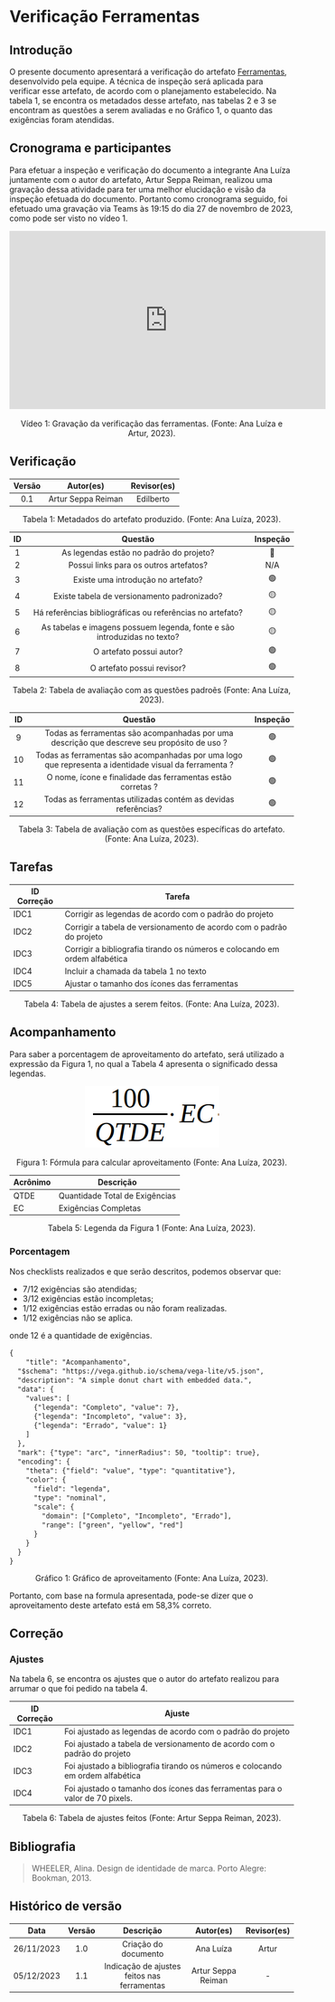 # Verificação Ferramentas

## Introdução

O presente documento apresentará a verificação do artefato [Ferramentas](https://requisitos-de-software.github.io/2023.2-LibreOffice/planejamento/ferramentas/), desenvolvido pela equipe. A técnica de inspeção será aplicada para verificar esse artefato, de acordo com o planejamento estabelecido. Na tabela 1, se encontra os metadados desse artefato, nas tabelas 2 e 3 se encontram as questões a serem avaliadas e no Gráfico 1, o quanto das exigências foram atendidas.

## Cronograma e participantes

Para efetuar a inspeção e verificação do documento a integrante Ana Luíza juntamente com o autor do artefato, Artur Seppa Reiman, realizou uma gravação dessa atividade para ter uma melhor elucidação e visão da inspeção efetuada do documento. Portanto como cronograma seguido, foi efetuado uma gravação via Teams às 19:15 do dia 27 de novembro de 2023, como pode ser visto no vídeo 1.

<center>

<iframe width="560" height="315" src="https://www.youtube.com/embed/mNNOT7cJ4pA?si=z1AO50z9ifuTUl64" title="YouTube video player" frameborder="0" allow="accelerometer; autoplay; clipboard-write; encrypted-media; gyroscope; picture-in-picture; web-share" allowfullscreen></iframe>

<div style="text-align: center">
<p> Vídeo 1: Gravação da verificação das ferramentas. (Fonte: Ana Luíza e Artur, 2023). </p>
</div>

</center>

## Verificação

<center>

| Versão |  Autor(es) | Revisor(es) | 
| :----: | :--------: | :---------: |
| 0.1   | Artur Seppa Reiman | Edilberto |

<div style="text-align: center">
<p> Tabela 1: Metadados do artefato produzido. (Fonte: Ana Luíza, 2023). </p>
</div>

</center>

<center>

| ID |                                 Questão                                 | Inspeção |
| :-: | :--------------------------------------------------------------------: | :------: |
| 1 |                 As legendas estão no padrão do projeto?                  |    🔴    |
| 2 |                  Possui links para os outros artefatos?                  |    N/A   |
| 3 |                   Existe uma introdução no artefato?                     |    🟢    |
| 4 |                Existe tabela de versionamento padronizado?               |    🟡    |
| 5 |      Há referências bibliográficas ou referências no artefato?           |    🟡    |
| 6 | As tabelas e imagens possuem legenda, fonte e são introduzidas no texto? |    🟡    |
| 7 |                         O artefato possui autor?                         |    🟢    |
| 8 |                        O artefato possui revisor?                        |    🟢    |

<div style="text-align: center">
<p> Tabela 2: Tabela de avaliação com as questões padroẽs (Fonte: Ana Luíza, 2023). </p>
</div>

</center>

<center>

|  ID   |                                      Questão                              | Inspeção |
| :---: | :-----------------------------------------------------------------------: | :------: |
|   9   | Todas as ferramentas são acompanhadas por uma descrição que descreve seu propósito de uso ? |  🟢 |
|   10   | Todas as ferramentas são acompanhadas por uma logo que representa a identidade visual da ferramenta ? |    🟢     |
|   11   |            O nome, ícone e finalidade das ferramentas estão corretas ?      |    🟢     |
|   12   |      Todas as ferramentas utilizadas contém as devidas referências?       |    🟢     |

</center>

<div style="text-align: center">
<p> Tabela 3: Tabela de avaliação com as questões específicas do artefato. (Fonte: Ana Luíza, 2023). </p>
</div>

## Tarefas

<center>

| ID Correção | Tarefa         |
| ------------- | -------------- |
| IDC1          | Corrigir as legendas de acordo com o padrão do projeto  |
| IDC2          | Corrigir a tabela de versionamento de acordo com o padrão do projeto  |
| IDC3          | Corrigir a bibliografia tirando os números e colocando em ordem alfabética |
| IDC4          | Incluir a chamada da tabela 1 no texto |
| IDC5          | Ajustar o tamanho dos ícones das ferramentas |

</center>
<div style="text-align: center">
<p> Tabela 4: Tabela de ajustes a serem feitos. (Fonte: Ana Luíza, 2023). </p>
</div>

## Acompanhamento

Para saber a porcentagem de aproveitamento do artefato, será utilizado a expressão da Figura 1, no qual a Tabela 4 apresenta o significado dessa legendas.

<div style="text-align: center">
<img src="../../../../images/formulaCalculoAproveitamento.png"  alt="legenda da fórmula da figura 1"/>

<p> Figura 1: Fórmula para calcular aproveitamento (Fonte: Ana Luíza, 2023). </p>
</div>

<center>

| Acrônimo  | Descrição                      |
| --------- | ------------------------------ |
| QTDE      | Quantidade Total de Exigências |
| EC        | Exigências Completas           |

<div style="text-align: center">
<p> Tabela 5: Legenda da Figura 1 (Fonte: Ana Luíza, 2023). </p>
</div>

</center>

### Porcentagem

Nos checklists realizados e que serão descritos, podemos observar que:

- 7/12 exigências são atendidas;
- 3/12 exigências estão incompletas;
- 1/12 exigências estão erradas ou não foram realizadas.
- 1/12 exigências não se aplica.

onde 12 é a quantidade de exigências.

```vegalite
{
    "title": "Acompanhamento",
  "$schema": "https://vega.github.io/schema/vega-lite/v5.json",
  "description": "A simple donut chart with embedded data.",
  "data": {
    "values": [
      {"legenda": "Completo", "value": 7},
      {"legenda": "Incompleto", "value": 3},
      {"legenda": "Errado", "value": 1}
    ]
  },
  "mark": {"type": "arc", "innerRadius": 50, "tooltip": true},
  "encoding": {
    "theta": {"field": "value", "type": "quantitative"},
    "color": {
      "field": "legenda",
      "type": "nominal",
      "scale": {
        "domain": ["Completo", "Incompleto", "Errado"],
        "range": ["green", "yellow", "red"]
      }
    }
  }
}
```

<div style="text-align: center">
<p> Gráfico 1: Gráfico de aproveitamento (Fonte: Ana Luíza, 2023). </p>
</div>

Portanto, com base na formula apresentada, pode-se dizer que o aproveitamento deste artefato está em 58,3% correto.

## Correção 

### Ajustes

Na tabela 6, se encontra os ajustes que o autor do artefato realizou para arrumar o que foi pedido na tabela 4.

| ID Correção | Ajuste                       |
| ------------- | ---------------------------- |
| IDC1          | Foi ajustado as legendas de acordo com o padrão do projeto |
| IDC2          | Foi ajustado a tabela de versionamento de acordo com o padrão do projeto       |
| IDC3          | Foi ajustado a bibliografia tirando os números e colocando em ordem alfabética           |
| IDC4          | Foi ajustado o tamanho dos ícones das ferramentas para o valor de 70 pixels. |

<div style="text-align: center">
<p> Tabela 6: Tabela de ajustes feitos (Fonte: Artur Seppa Reiman, 2023). </p>
</div>

</center>


## Bibliografia

> WHEELER, Alina. Design de identidade de marca. Porto Alegre: Bookman, 2013.

## Histórico de versão

|    Data    | Versão |      Descrição       | Autor(es) | Revisor(es) |
| :--------: | :----: | :------------------: | :-------: | :---------: |
| 26/11/2023 |  1.0   | Criação do documento | Ana Luíza |   Artur    |
| 05/12/2023 |  1.1   | Indicação de ajustes feitos nas ferramentas | Artur Seppa Reiman |   -    |

